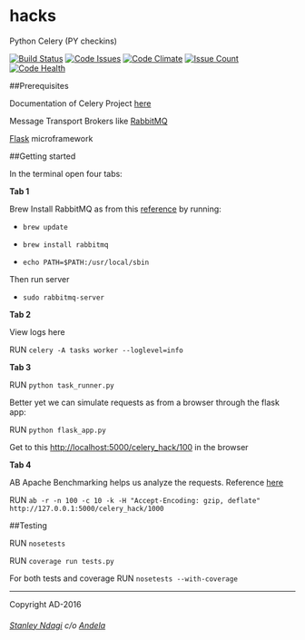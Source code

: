 # hacks
Python Celery (PY checkins)

[![Build Status](https://semaphoreci.com/api/v1/stanmd/hacks/branches/develop/badge.svg)](https://semaphoreci.com/stanmd/hacks) [![Code Issues](https://www.quantifiedcode.com/api/v1/project/d8c3a5bb3ee84f50ba5032a7b3d9c458/badge.svg)](https://www.quantifiedcode.com/app/project/d8c3a5bb3ee84f50ba5032a7b3d9c458)
 [![Code Climate](https://codeclimate.com/github/NdagiStanley/hacks/badges/gpa.svg)](https://codeclimate.com/github/NdagiStanley/hacks) [![Issue Count](https://codeclimate.com/github/NdagiStanley/hacks/badges/issue_count.svg)](https://codeclimate.com/github/NdagiStanley/hacks) [![Code Health](https://landscape.io/github/NdagiStanley/hacks/develop/landscape.svg?style=flat)](https://landscape.io/github/NdagiStanley/hacks/develop)


##Prerequisites

Documentation of Celery Project [here](http://www.celeryproject.org/)

Message Transport Brokers like [RabbitMQ](https://www.rabbitmq.com/)

[Flask](http://flask.pocoo.org/docs/0.10/) microframework

##Getting started

In the terminal open four tabs:

**Tab 1**

Brew Install RabbitMQ as from this [reference](http://docs.celeryproject.org/en/latest/getting-started/brokers/rabbitmq.html#installation-configuration) by running:

- `brew update`

- `brew install rabbitmq`

- `echo PATH=$PATH:/usr/local/sbin`

Then run server

- `sudo rabbitmq-server`

**Tab 2**

View logs here

RUN `celery -A tasks worker --loglevel=info`

**Tab 3**

RUN `python task_runner.py`

Better yet we can simulate requests as from a browser through the flask app:

RUN `python flask_app.py`

Get to this [http://localhost:5000/celery_hack/100](http://localhost:5000/celery_hack/100) in the browser


**Tab 4**

AB Apache Benchmarking helps us analyze the requests. Reference [here](https://www.devside.net/wamp-server/load-testing-apache-with-ab-apache-bench)

RUN `ab -r -n 100 -c 10 -k -H "Accept-Encoding: gzip, deflate" http://127.0.0.1:5000/celery_hack/1000`

##Testing

RUN `nosetests`

RUN `coverage run tests.py`

For both tests and coverage
RUN `nosetests --with-coverage`

---
Copyright AD-2016
###### [Stanley Ndagi](http://techkenyans.org/jamii/stanmd) c/o [Andela](http://andela.com)
